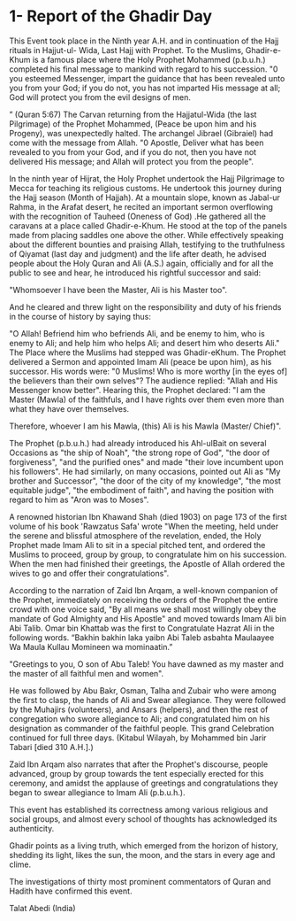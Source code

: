 1- Report of the Ghadir Day
===========================

This Event took place in the Ninth year A.H. and in continuation of the
Hajj rituals in Hajjut-ul- Wida, Last Hajj with Prophet. To the Muslims,
Ghadir-e- Khum is a famous place where the Holy Prophet Mohammed
(p.b.u.h.) completed his final message to mankind with regard to his
succession. "0 you esteemed Messenger, impart the guidance that has been
revealed unto you from your God; if you do not, you has not imparted His
message at all; God will protect you from the evil designs of men.

” (Quran 5:67) The Carvan returning from the Hajjatul-Wida (the last
Pilgrimage) of the Prophet Mohammed, (Peace be upon him and his
Progeny), was unexpectedly halted. The archangel Jibrael (Gibraiel) had
come with the message from Allah. "0 Apostle, Deliver what has been
revealed to you from your God, and if you do not, then you have not
delivered His message; and Allah will protect you from the people".

In the ninth year of Hijrat, the Holy Prophet undertook the Hajj
Pilgrimage to Mecca for teaching its religious customs. He undertook
this journey during the Hajj season (Month of Hajjah). At a mountain
slope, known as Jabal-ur Rahma, in the Arafat desert, he recited an
important sermon overflowing with the recognition of Tauheed (Oneness of
God) .He gathered all the caravans at a place called Ghadir-e-Khum. He
stood at the top of the panels made from placing saddles one above the
other. While effectively speaking about the different bounties and
praising Allah, testifying to the truthfulness of Qiyamat (last day and
judgment) and the life after death, he advised people about the Holy
Quran and Ali (A.S.) again, officially and for all the public to see and
hear, he introduced his rightful successor and said:

"Whomsoever I have been the Master, Ali is his Master too".

And he cleared and threw light on the responsibility and duty of his
friends in the course of history by saying thus:

"O Allah! Befriend him who befriends Ali, and be enemy to him, who is
enemy to Ali; and help him who helps Ali; and desert him who deserts
Ali." The Place where the Muslims had stepped was Ghadir-eKhum. The
Prophet delivered a Sermon and appointed Imam Ali (peace be upon him),
as his successor. His words were: "0 Muslims! Who is more worthy [in the
eyes of] the believers than their own selves"? The audience replied:
"Allah and His Messenger know better". Hearing this, the Prophet
declared: "I am the Master (Mawla) of the faithfuls, and I have rights
over them even more than what they have over themselves.

Therefore, whoever I am his Mawla, (this) Ali is his Mawla (Master/
Chief)".

The Prophet (p.b.u.h.) had already introduced his Ahl-ulBait on several
Occasions as "the ship of Noah", "the strong rope of God", "the door of
forgiveness", "and the purified ones" and made "their love incumbent
upon his followers". He had similarly, on many occasions, pointed out
Ali as "My brother and Successor", "the door of the city of my
knowledge", "the most equitable judge", "the embodiment of faith", and
having the position with regard to him as "Aron was to Moses".

A renowned historian Ibn Khawand Shah (died 1903) on page 173 of the
first volume of his book 'Rawzatus Safa' wrote "When the meeting, held
under the serene and blissful atmosphere of the revelation, ended, the
Holy Prophet made Imam Ali to sit in a special pitched tent, and ordered
the Muslims to proceed, group by group, to congratulate him on his
succession. When the men had finished their greetings, the Apostle of
Allah ordered the wives to go and offer their congratulations".

According to the narration of Zaid Ibn Arqam, a well-known companion of
the Prophet, immediately on receiving the orders of the Prophet the
entire crowd with one voice said, "By all means we shall most willingly
obey the mandate of God Almighty and His Apostle" and moved towards Imam
Ali bin Abi Talib. Omar bin Khattab was the first to Congratulate Hazrat
Ali in the following words. “Bakhin bakhin laka yaibn Abi Taleb asbahta
Maulaayee Wa Maula Kullau Momineen wa mominaatin.”

"Greetings to you, O son of Abu Taleb! You have dawned as my master and
the master of all faithful men and women".

He was followed by Abu Bakr, Osman, Talha and Zubair who were among the
first to clasp, the hands of Ali and Swear allegiance. They were
followed by the Muhajirs (volunteers), and Ansars (helpers), and then
the rest of congregation who swore allegiance to Ali; and congratulated
him on his designation as commander of the faithful people. This grand
Celebration continued for full three days. (Kitabul Wilayah, by Mohammed
bin Jarir Tabari [died 310 A.H.].)

Zaid Ibn Arqam also narrates that after the Prophet's discourse, people
advanced, group by group towards the tent especially erected for this
ceremony, and amidst the applause of greetings and congratulations they
began to swear allegiance to Imam Ali (p.b.u.h.).

This event has established its correctness among various religious and
social groups, and almost every school of thoughts has acknowledged its
authenticity.

Ghadir points as a living truth, which emerged from the horizon of
history, shedding its light, likes the sun, the moon, and the stars in
every age and clime.

The investigations of thirty most prominent commentators of Quran and
Hadith have confirmed this event.


Talat Abedi (India)


